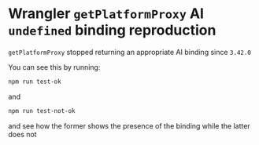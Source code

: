 # Wrangler `getPlatformProxy` AI `undefined` binding reproduction

`getPlatformProxy` stopped returning an appropriate AI binding since `3.42.0`

You can see this by running:
```sh
npm run test-ok
```

and
```sh
npm run test-not-ok
```

and see how the former shows the presence of the binding while the latter does not

